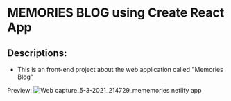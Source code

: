 # MEMORIES BLOG using Create React App 

## Descriptions:
* This is an front-end project about the web application called "Memories Blog"

Preview:
![Web capture_5-3-2021_214729_mememories netlify app](https://user-images.githubusercontent.com/55175628/110435727-f028bd80-80e5-11eb-8ad1-523a69ffad7a.jpeg)
